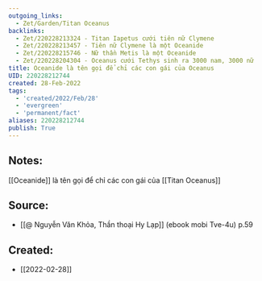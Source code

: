 ```yaml
---
outgoing_links:
  - Zet/Garden/Titan Oceanus
backlinks:
  - Zet/220228213324 - Titan Iapetus cưới tiên nữ Clymene
  - Zet/220228213457 - Tiên nữ Clymene là một Oceanide
  - Zet/220228215746 - Nữ thần Metis là một Oceanide
  - Zet/220228204304 - Oceanus cưới Tethys sinh ra 3000 nam, 3000 nữ
title: Oceanide là tên gọi để chỉ các con gái của Oceanus
UID: 220228212744
created: 28-Feb-2022
tags:
  - 'created/2022/Feb/28'
  - 'evergreen'
  - 'permanent/fact'
aliases: 220228212744
publish: True
---
```

## Notes:
[[Oceanide]] là tên gọi để chỉ các con gái của [[Titan Oceanus]]

## Source:
- [[@ Nguyễn Văn Khỏa, Thần thoại Hy Lạp]] (ebook mobi Tve-4u) p.59

## Created:
- [[2022-02-28]]
